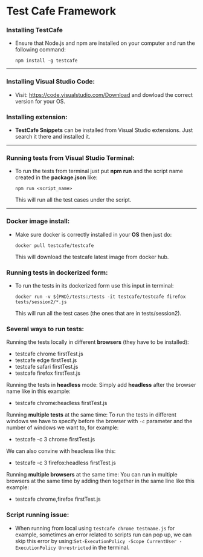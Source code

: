 # Test Cafe Framework

### Installing **TestCafe**
- Ensure that Node.js and npm are installed on your computer and run the following command: 

    `npm install -g testcafe`

--------
### Installing Visual Studio Code:
- Visit: https://code.visualstudio.com/Download and dowload the correct version for your OS.

### Installing extension:
- **TestCafe Snippets** can be installed from       Visual Studio extensions. Just search it there and installed it.

----
### Running tests from Visual Studio Terminal:
- To run the tests from terminal just put **npm run** and the script name created in the **package.json** like:

    `npm run <script_name>`

    This will run all the test cases under the script.
    
----
### Docker image install:
- Make sure docker is correctly installed in your **OS** then just do:

    `docker pull testcafe/testcafe` 
    
    This will download the testcafe latest image from docker hub.

### Running tests in dockerized form:
- To run the tests in its dockerized form use this input in terminal: 

    `docker run -v ${PWD}/tests:/tests -it testcafe/testcafe firefox tests/session2/*.js`

    This will run all the test cases (the ones that are in tests/session2).

### Several ways to run tests:
Running the tests locally in different **browsers** (they have to be installed):
- testcafe chrome firstTest.js
- testcafe edge firstTest.js
- testcafe safari firstTest.js
- testcafe firefox firstTest.js

Running the tests in **headless** mode:
Simply add **headless** after the browser name like in this example:
- testcafe chrome:headless firstTest.js

Running **multiple tests** at the same time:
To run the tests in different windows we have to specify before the browser with `-c` parameter and the number of windows we want to, for example:
- testcafe -c 3 chrome firstTest.js

We can also convine with headless like this:
- testcafe -c 3 firefox:headless firstTest.js

Running **multiple browsers** at the same time:
You can run in multiple browsers at the same time by adding then together in the same line like this example:
- testcafe chrome,firefox firstTest.js

### Script running issue:
- When running from local using `testcafe chrome testname.js` for example, sometimes an error related to scripts run can pop up, we can skip this error by using:`Set-ExecutionPolicy -Scope CurrentUser -ExecutionPolicy Unrestricted` in the terminal.